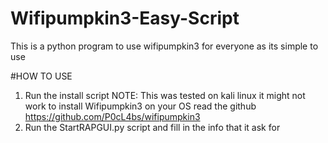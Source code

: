 # Wifipumpkin3-Easy-Script
This is a python program to use wifipumpkin3 for everyone as its simple to use


#HOW TO USE
1) Run the install script NOTE: This was tested on kali linux it might not work to install Wifipumpkin3 on your OS read the github https://github.com/P0cL4bs/wifipumpkin3
2) Run the StartRAPGUI.py script and fill in the info that it ask for
